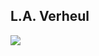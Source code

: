 ## L.A. Verheul

<picture>
  <source
    srcset="https://github-readme-stats.vercel.app/api?username=scooter1337&show_icons=true&theme=dark"
    media="(prefers-color-scheme: dark)"
  />
  <source
    srcset="https://github-readme-stats.vercel.app/api?username=scooter1337&show_icons=true"
    media="(prefers-color-scheme: light), (prefers-color-scheme: no-preference)"
  />
  <img src="https://github-readme-stats.vercel.app/api?username=scooter1337&show_icons=true" />
</picture>
